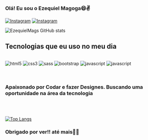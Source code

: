 ### Olá! Eu sou o Ezequiel Magoga😄✌️
[![Instagram](https://img.shields.io/badge/Instagram-E4405F?style=for-the-badge&logo=instagram&logoColor=white)](https://instagram.com/eu.zeks)
[![Instagram](https://img.shields.io/badge/LinkedIn-0077B5?style=for-the-badge&logo=linkedin&logoColor=white)](www.linkedin.com/in/ezequiel-magoga)

![EzequielMags GitHub stats](https://github-readme-stats.vercel.app/api?username=EzequielMags&show_icons=true&theme=tokyonight)

## Tecnologias que eu uso no meu dia

<div style="display: inline_block"><br>
<img aligncenter alt="html5" src="https://img.shields.io/badge/HTML5-E34F26?style=for-the-badge&logo=html5&logoColor=white"/>
<img aligncenter alt="css3" src="https://img.shields.io/badge/CSS3-1572B6?style=for-the-badge&logo=css3&logoColor=white" />
<img aligncenter alt="sass" src="https://img.shields.io/badge/Sass-CC6699?style=for-the-badge&logo=sass&logoColor=white"/>
<img aligncenter alt="bootstrap" src="https://img.shields.io/badge/Bootstrap-563D7C?style=for-the-badge&logo=bootstrap&logoColor=white"/>
<img aligncenter alt="javascript" src="https://img.shields.io/badge/JavaScript-F7DF1E?style=for-the-badge&logo=javascript&logoColor=black"/>
<img aligncenter alt="javascript" src="https://img.shields.io/badge/Figma-F7DF1E?style=for-the-badge&logo=javascript&logoColor=black"/>
</div>

<br/>
<br/>

### Apaixonado por Codar e fazer Designes. Buscando uma oportunidade na área da tecnologia 
<br/>
<br/>

[![Top Langs](https://github-readme-stats.vercel.app/api/top-langs/?username=EzequielMags&layout=donut)](https://github.com/EzequielMags/github-readme-stats)

### Obrigado por ver!! até mais👋👋
